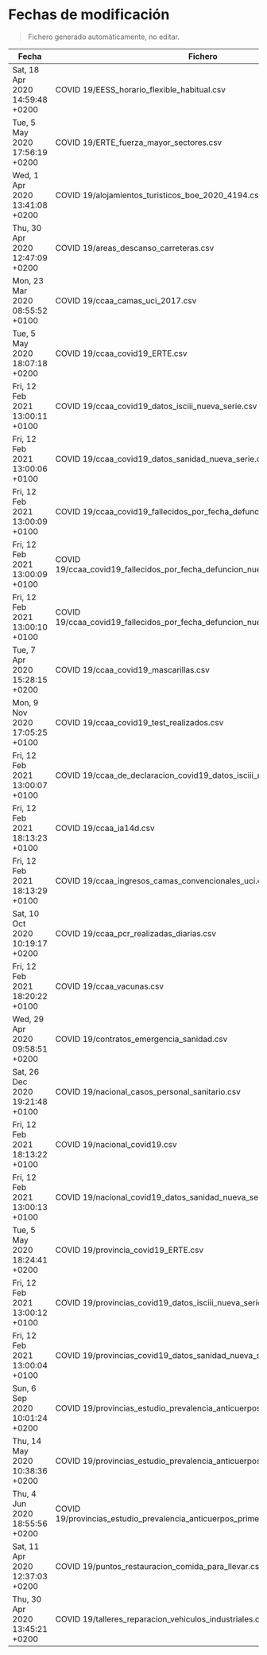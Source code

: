 # Fechas de modificación

> Fichero generado automáticamente, no editar.

| Fecha                           | Fichero                  |
|---------------------------------|--------------------------|
| Sat, 18 Apr 2020 14:59:48 +0200  | COVID 19/EESS_horario_flexible_habitual.csv |
| Tue, 5 May 2020 17:56:19 +0200  | COVID 19/ERTE_fuerza_mayor_sectores.csv |
| Wed, 1 Apr 2020 13:41:08 +0200  | COVID 19/alojamientos_turisticos_boe_2020_4194.csv |
| Thu, 30 Apr 2020 12:47:09 +0200  | COVID 19/areas_descanso_carreteras.csv |
| Mon, 23 Mar 2020 08:55:52 +0100  | COVID 19/ccaa_camas_uci_2017.csv |
| Tue, 5 May 2020 18:07:18 +0200  | COVID 19/ccaa_covid19_ERTE.csv |
| Fri, 12 Feb 2021 13:00:11 +0100  | COVID 19/ccaa_covid19_datos_isciii_nueva_serie.csv |
| Fri, 12 Feb 2021 13:00:06 +0100  | COVID 19/ccaa_covid19_datos_sanidad_nueva_serie.csv |
| Fri, 12 Feb 2021 13:00:09 +0100  | COVID 19/ccaa_covid19_fallecidos_por_fecha_defuncion_nueva_serie.csv |
| Fri, 12 Feb 2021 13:00:09 +0100  | COVID 19/ccaa_covid19_fallecidos_por_fecha_defuncion_nueva_serie_long.csv |
| Fri, 12 Feb 2021 13:00:10 +0100  | COVID 19/ccaa_covid19_fallecidos_por_fecha_defuncion_nueva_serie_original.csv |
| Tue, 7 Apr 2020 15:28:15 +0200  | COVID 19/ccaa_covid19_mascarillas.csv |
| Mon, 9 Nov 2020 17:05:25 +0100  | COVID 19/ccaa_covid19_test_realizados.csv |
| Fri, 12 Feb 2021 13:00:07 +0100  | COVID 19/ccaa_de_declaracion_covid19_datos_isciii_nueva_serie.csv |
| Fri, 12 Feb 2021 18:13:23 +0100  | COVID 19/ccaa_ia14d.csv |
| Fri, 12 Feb 2021 18:13:29 +0100  | COVID 19/ccaa_ingresos_camas_convencionales_uci.csv |
| Sat, 10 Oct 2020 10:19:17 +0200  | COVID 19/ccaa_pcr_realizadas_diarias.csv |
| Fri, 12 Feb 2021 18:20:22 +0100  | COVID 19/ccaa_vacunas.csv |
| Wed, 29 Apr 2020 09:58:51 +0200  | COVID 19/contratos_emergencia_sanidad.csv |
| Sat, 26 Dec 2020 19:21:48 +0100  | COVID 19/nacional_casos_personal_sanitario.csv |
| Fri, 12 Feb 2021 18:13:22 +0100  | COVID 19/nacional_covid19.csv |
| Fri, 12 Feb 2021 13:00:13 +0100  | COVID 19/nacional_covid19_datos_sanidad_nueva_serie_grupos_edad.csv |
| Tue, 5 May 2020 18:24:41 +0200  | COVID 19/provincia_covid19_ERTE.csv |
| Fri, 12 Feb 2021 13:00:12 +0100  | COVID 19/provincias_covid19_datos_isciii_nueva_serie.csv |
| Fri, 12 Feb 2021 13:00:04 +0100  | COVID 19/provincias_covid19_datos_sanidad_nueva_serie.csv |
| Sun, 6 Sep 2020 10:01:24 +0200  | COVID 19/provincias_estudio_prevalencia_anticuerpos_final.csv |
| Thu, 14 May 2020 10:38:36 +0200  | COVID 19/provincias_estudio_prevalencia_anticuerpos_primera_ronda.csv |
| Thu, 4 Jun 2020 18:55:56 +0200  | COVID 19/provincias_estudio_prevalencia_anticuerpos_primera_y_segunda_ronda.csv |
| Sat, 11 Apr 2020 12:37:03 +0200  | COVID 19/puntos_restauracion_comida_para_llevar.csv |
| Thu, 30 Apr 2020 13:45:21 +0200  | COVID 19/talleres_reparacion_vehiculos_industriales.csv |
